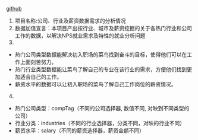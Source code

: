 [github](https://github.com/zhouzhouzihao/data-mining/tree/master/week6)
1. 项目名称:公司、行业及薪资数据需求的分析情况
2. 数据加值宣言：本项目产出按行业、城市及薪资挖掘的关于各热门行业和公司工作的数据，以解决NPS就业需求及特性的就业分析问题
3. 
* 热门公司类型数据能解决初入职场的菜鸟找到奋斗的目标，使得他们可以在工作上面刻苦努力。
* 热门行业类型数据能让菜鸟了解自己的专业在该行业的需求，方便他们找到更加适合自己的工作。
* 薪资水平的数据可以让初入职场的菜鸟了解自己工作岗位的薪资情况。
4. 
* 热门公司类型：compTag（不同的公司选择器, 数值不同, 对映到不同类型的公司）
* 行业分类：industries（不同的行业选择器，分类不同，对映的行业不同）
* 薪资水平：salary（不同的薪资选择器，薪资金额不同）
